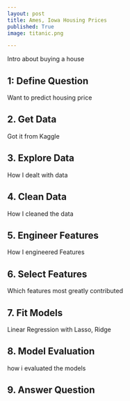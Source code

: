 ```yaml
---
layout: post
title: Ames, Iowa Housing Prices
published: True
image: titanic.png

---
```


Intro about buying a house

## 1: Define Question

Want to predict housing price

## 2. Get Data

Got it from Kaggle

## 3. Explore Data

How I dealt with data

## 4. Clean Data

How I cleaned the data  


## 5. Engineer Features

How I engineered Features


## 6. Select Features

Which features most greatly contributed


## 7. Fit Models

Linear Regression with Lasso, Ridge


## 8. Model Evaluation

how i evaluated the models

## 9. Answer Question
